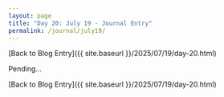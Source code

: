 ```yaml
---
layout: page
title: "Day 20: July 19 - Journal Entry"
permalink: /journal/july19/
---
```


[Back to Blog Entry]({{ site.baseurl }}/2025/07/19/day-20.html)

Pending... 

[Back to Blog Entry]({{ site.baseurl }}/2025/07/19/day-20.html)
